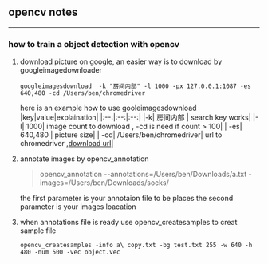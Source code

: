 ## opencv notes 
----
### how to train a object detection with opencv 
1. download picture on google, an easier way is to download by googleimagedownloader
    ```shell
    googleimagesdownload  -k "房间内部" -l 1000 -px 127.0.0.1:1087 -es 640,480 -cd /Users/ben/chromedriver
    ```
    here is an example how to use gooleimagesdownload
    |key|value|explaination|
    |:--:|:--:|:--:|
    |-k| 房间内部 | search key works|
    |-l| 1000| image count to download , -cd is need if count > 100|
    | -es| 640,480 | picture size|
    | -cd| /Users/ben/chromedriver| url to chromedriver ,[download url](http://chromedriver.chromium.org/downloads)|
2. annotate images by opencv_annotation
   >opencv_annotation --annotations=/Users/ben/Downloads/a.txt -images=/Users/ben/Downloads/socks/
   
   the first parameter is your annotaion file to be places the second parameter is your images loacation 
3. when annotations file is ready use opencv_createsamples to creat sample file
   ```shell
   opencv_createsamples -info a\ copy.txt -bg test.txt 255 -w 640 -h 480 -num 500 -vec object.vec
   ```

